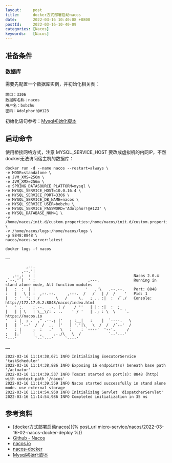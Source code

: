 ```yaml
---
layout:     post
title:      docker方式部署启动nacos
date:       2022-03-16 10:40:08 +0800
postId:     2022-03-16-10-40-09
categories: [Nacos]
keywords:   [Nacos]
---
```


## 准备条件

### 数据库
需要先配置一个数据库实例，并初始化相关表：

```
端口：3306
数据库名称：nacos
用户名：bobzhu
密码：Adolphor!@#123
```

初始化语句参考：[Mysql初始化脚本](https://github.com/alibaba/nacos/blob/develop/distribution/conf/nacos-mysql.sql)

## 启动命令

使用桥接网络方式，注意 MYSQL_SERVICE_HOST 要改成虚拟机的内网IP，不然docker无法访问宿主机的数据库：
```shell
docker run -d --name nacos --restart=always \
-e MODE=standalone \
-e JVM_XMS=256m \
-e JVM_XMX=256m \
-e SPRING_DATASOURCE_PLATFORM=mysql \
-e MYSQL_SERVICE_HOST=10.0.16.4 \
-e MYSQL_SERVICE_PORT=3306 \
-e MYSQL_SERVICE_DB_NAME=nacos \
-e MYSQL_SERVICE_USER=bobzhu \
-e MYSQL_SERVICE_PASSWORD='Adolphor!@#123' \
-e MYSQL_DATABASE_NUM=1 \
-v /home/nacos/init.d/custom.properties:/home/nacos/init.d/custom.properties \
-v /home/nacos/logs:/home/nacos/logs \
-p 8848:8848 \
nacos/nacos-server:latest
```


```shell
docker logs -f nacos
```
```
……

         ,--.
       ,--.'|
   ,--,:  : |                                           Nacos 2.0.4
,`--.'`|  ' :                       ,---.               Running in stand alone mode, All function modules
|   :  :  | |                      '   ,'\   .--.--.    Port: 8848
:   |   \ | :  ,--.--.     ,---.  /   /   | /  /    '   Pid: 1
|   : '  '; | /       \   /     \.   ; ,. :|  :  /`./   Console: http://172.17.0.2:8848/nacos/index.html
'   ' ;.    ;.--.  .-. | /    / ''   | |: :|  :  ;_
|   | | \   | \__\/: . ..    ' / '   | .; : \  \    `.      https://nacos.io
'   : |  ; .' ," .--.; |'   ; :__|   :    |  `----.   \
|   | '`--'  /  /  ,.  |'   | '.'|\   \  /  /  /`--'  /
'   : |     ;  :   .'   \   :    : `----'  '--'.     /
;   |.'     |  ,     .-./\   \  /            `--'---'
'---'        `--`---'     `----'

……

2022-03-16 11:14:38,671 INFO Initializing ExecutorService 'taskScheduler'
2022-03-16 11:14:38,886 INFO Exposing 16 endpoint(s) beneath base path '/actuator'
2022-03-16 11:14:39,537 INFO Tomcat started on port(s): 8848 (http) with context path '/nacos'
2022-03-16 11:14:39,559 INFO Nacos started successfully in stand alone mode. use external storage
2022-03-16 11:14:54,950 INFO Initializing Servlet 'dispatcherServlet'
2022-03-16 11:14:54,986 INFO Completed initialization in 35 ms
```

## 参考资料
* [docker方式部署启动nacos]({% post_url micro-service/nacos/2022-03-16-02-nacos-docker-deploy %})
* [Github - Nacos](https://github.com/alibaba/nacos)
* [nacos.io](https://nacos.io/zh-cn/docs/what-is-nacos.html)
* [nacos-docker](https://github.com/nacos-group/nacos-docker)
* [Mysql初始化脚本](https://github.com/alibaba/nacos/blob/develop/distribution/conf/nacos-mysql.sql)
